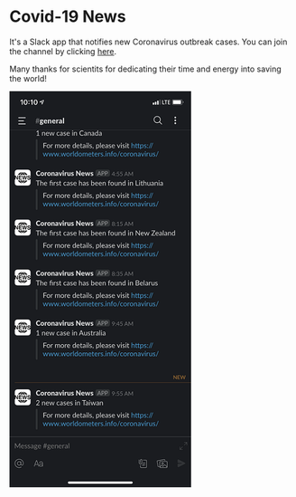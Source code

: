 # Covid-19 News
It's a Slack app that notifies new Coronavirus outbreak cases. You can join the channel by clicking [here](http://coronavirus-new.slack.com).

Many thanks for scientits for dedicating their time and energy into saving the world!

![](/ss.png)
